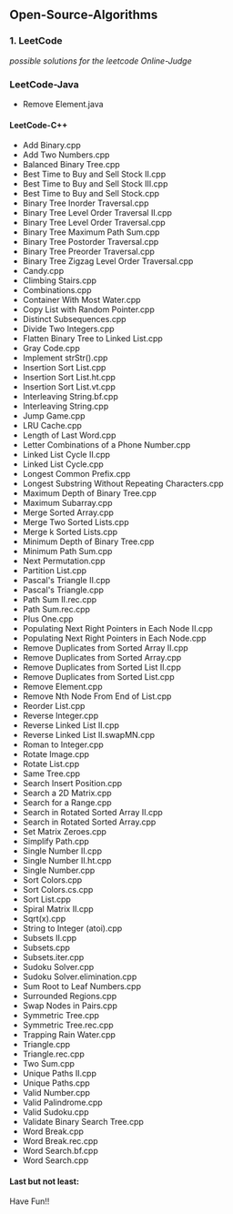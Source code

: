 ## Open-Source-Algorithms

### 1. LeetCode
*possible solutions for the leetcode Online-Judge*

### LeetCode-Java
- Remove Element.java

#### LeetCode-C++
- Add Binary.cpp
- Add Two Numbers.cpp
- Balanced Binary Tree.cpp
- Best Time to Buy and Sell Stock II.cpp
- Best Time to Buy and Sell Stock III.cpp
- Best Time to Buy and Sell Stock.cpp
- Binary Tree Inorder Traversal.cpp
- Binary Tree Level Order Traversal II.cpp
- Binary Tree Level Order Traversal.cpp
- Binary Tree Maximum Path Sum.cpp
- Binary Tree Postorder Traversal.cpp
- Binary Tree Preorder Traversal.cpp
- Binary Tree Zigzag Level Order Traversal.cpp
- Candy.cpp
- Climbing Stairs.cpp
- Combinations.cpp
- Container With Most Water.cpp
- Copy List with Random Pointer.cpp
- Distinct Subsequences.cpp
- Divide Two Integers.cpp
- Flatten Binary Tree to Linked List.cpp
- Gray Code.cpp
- Implement strStr().cpp
- Insertion Sort List.cpp
- Insertion Sort List.ht.cpp
- Insertion Sort List.vt.cpp
- Interleaving String.bf.cpp
- Interleaving String.cpp
- Jump Game.cpp
- LRU Cache.cpp
- Length of Last Word.cpp
- Letter Combinations of a Phone Number.cpp
- Linked List Cycle II.cpp
- Linked List Cycle.cpp
- Longest Common Prefix.cpp
- Longest Substring Without Repeating Characters.cpp
- Maximum Depth of Binary Tree.cpp
- Maximum Subarray.cpp
- Merge Sorted Array.cpp
- Merge Two Sorted Lists.cpp
- Merge k Sorted Lists.cpp
- Minimum Depth of Binary Tree.cpp
- Minimum Path Sum.cpp
- Next Permutation.cpp
- Partition List.cpp
- Pascal's Triangle II.cpp
- Pascal's Triangle.cpp
- Path Sum II.rec.cpp
- Path Sum.rec.cpp
- Plus One.cpp
- Populating Next Right Pointers in Each Node II.cpp
- Populating Next Right Pointers in Each Node.cpp
- Remove Duplicates from Sorted Array II.cpp
- Remove Duplicates from Sorted Array.cpp
- Remove Duplicates from Sorted List II.cpp
- Remove Duplicates from Sorted List.cpp
- Remove Element.cpp
- Remove Nth Node From End of List.cpp
- Reorder List.cpp
- Reverse Integer.cpp
- Reverse Linked List II.cpp
- Reverse Linked List II.swapMN.cpp
- Roman to Integer.cpp
- Rotate Image.cpp
- Rotate List.cpp
- Same Tree.cpp
- Search Insert Position.cpp
- Search a 2D Matrix.cpp
- Search for a Range.cpp
- Search in Rotated Sorted Array II.cpp
- Search in Rotated Sorted Array.cpp
- Set Matrix Zeroes.cpp
- Simplify Path.cpp
- Single Number II.cpp
- Single Number II.ht.cpp
- Single Number.cpp
- Sort Colors.cpp
- Sort Colors.cs.cpp
- Sort List.cpp
- Spiral Matrix II.cpp
- Sqrt(x).cpp
- String to Integer (atoi).cpp
- Subsets II.cpp
- Subsets.cpp
- Subsets.iter.cpp
- Sudoku Solver.cpp
- Sudoku Solver.elimination.cpp
- Sum Root to Leaf Numbers.cpp
- Surrounded Regions.cpp
- Swap Nodes in Pairs.cpp
- Symmetric Tree.cpp
- Symmetric Tree.rec.cpp
- Trapping Rain Water.cpp
- Triangle.cpp
- Triangle.rec.cpp
- Two Sum.cpp
- Unique Paths II.cpp
- Unique Paths.cpp
- Valid Number.cpp
- Valid Palindrome.cpp
- Valid Sudoku.cpp
- Validate Binary Search Tree.cpp
- Word Break.cpp
- Word Break.rec.cpp
- Word Search.bf.cpp
- Word Search.cpp

#### Last but not least:
Have Fun!!
